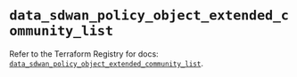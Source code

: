 # `data_sdwan_policy_object_extended_community_list`

Refer to the Terraform Registry for docs: [`data_sdwan_policy_object_extended_community_list`](https://registry.terraform.io/providers/ciscodevnet/sdwan/0.8.0/docs/data-sources/policy_object_extended_community_list).
